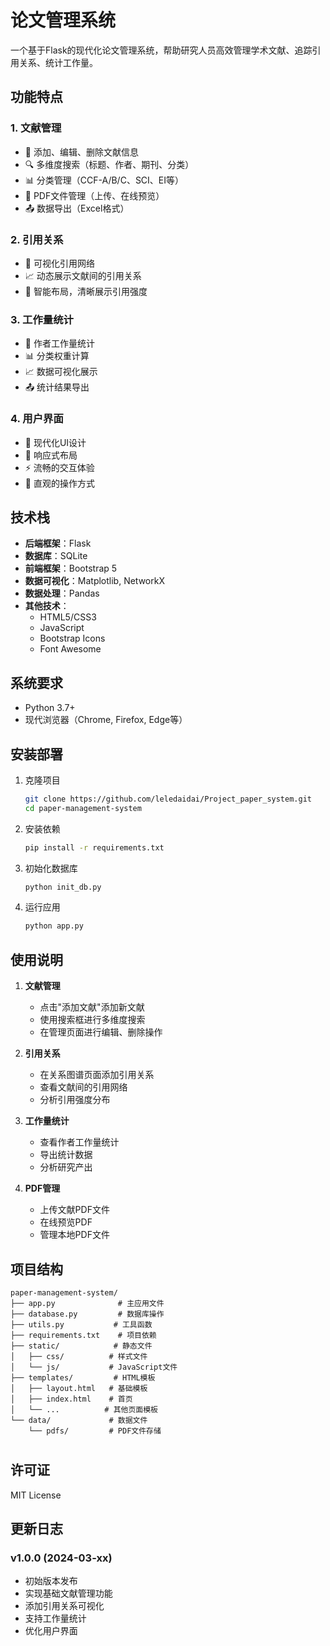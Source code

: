 # 论文管理系统

一个基于Flask的现代化论文管理系统，帮助研究人员高效管理学术文献、追踪引用关系、统计工作量。

## 功能特点

### 1. 文献管理

- 📝 添加、编辑、删除文献信息
- 🔍 多维度搜索（标题、作者、期刊、分类）
- 📊 分类管理（CCF-A/B/C、SCI、EI等）
- 📑 PDF文件管理（上传、在线预览）
- 📤 数据导出（Excel格式）

### 2. 引用关系

- 🔗 可视化引用网络
- 📈 动态展示文献间的引用关系
- 🎨 智能布局，清晰展示引用强度

### 3. 工作量统计

- 👥 作者工作量统计
- 📊 分类权重计算
- 📈 数据可视化展示
- 📤 统计结果导出

### 4. 用户界面

- 🎨 现代化UI设计
- 📱 响应式布局
- ⚡ 流畅的交互体验
- 🎯 直观的操作方式

## 技术栈

- **后端框架**：Flask
- **数据库**：SQLite
- **前端框架**：Bootstrap 5
- **数据可视化**：Matplotlib, NetworkX
- **数据处理**：Pandas
- **其他技术**：
  - HTML5/CSS3
  - JavaScript
  - Bootstrap Icons
  - Font Awesome

## 系统要求

- Python 3.7+
- 现代浏览器（Chrome, Firefox, Edge等）

## 安装部署

1. 克隆项目
   
   ```bash
   git clone https://github.com/leledaidai/Project_paper_system.git
   cd paper-management-system
   ```

2. 安装依赖
   
   ```bash
   pip install -r requirements.txt
   ```

3. 初始化数据库
   
   ```bash
   python init_db.py
   ```

4. 运行应用
   
   ```bash
   python app.py
   ```

## 使用说明

1. **文献管理**
   
   - 点击"添加文献"添加新文献
   - 使用搜索框进行多维度搜索
   - 在管理页面进行编辑、删除操作

2. **引用关系**
   
   - 在关系图谱页面添加引用关系
   - 查看文献间的引用网络
   - 分析引用强度分布

3. **工作量统计**
   
   - 查看作者工作量统计
   - 导出统计数据
   - 分析研究产出

4. **PDF管理**
   
   - 上传文献PDF文件
   - 在线预览PDF
   - 管理本地PDF文件

## 项目结构

```
paper-management-system/
├── app.py              # 主应用文件
├── database.py         # 数据库操作
├── utils.py           # 工具函数
├── requirements.txt    # 项目依赖
├── static/            # 静态文件
│   ├── css/          # 样式文件
│   └── js/           # JavaScript文件
├── templates/         # HTML模板
│   ├── layout.html   # 基础模板
│   ├── index.html    # 首页
│   └── ...          # 其他页面模板
└── data/             # 数据文件
    └── pdfs/         # PDF文件存储
```

# 

## 许可证

MIT License

## 更新日志

### v1.0.0 (2024-03-xx)

- 初始版本发布
- 实现基础文献管理功能
- 添加引用关系可视化
- 支持工作量统计
- 优化用户界面